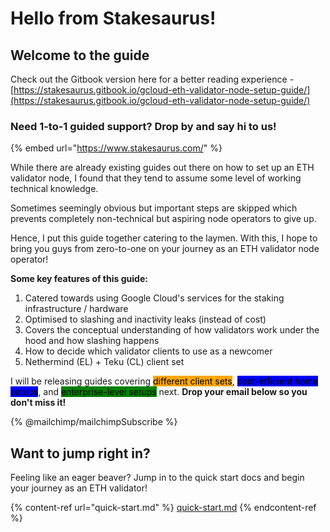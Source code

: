 # Hello from Stakesaurus!

## Welcome to the guide

Check out the Gitbook version here for a better reading experience - [https://stakesaurus.gitbook.io/gcloud-eth-validator-node-setup-guide/](https://stakesaurus.gitbook.io/gcloud-eth-validator-node-setup-guide/)

### Need 1-to-1 guided support? Drop by and say hi to us!

{% embed url="https://www.stakesaurus.com/" %}

While there are already existing guides out there on how to set up an ETH validator node, I found that they tend to assume some level of working technical knowledge.&#x20;

Sometimes seemingly obvious but important steps are skipped which prevents completely non-technical but aspiring node operators to give up.&#x20;

Hence, I put this guide together catering to the laymen. With this, I hope to bring you guys from zero-to-one on your journey as an ETH validator node operator!

**Some key features of this guide:**

1. Catered towards using Google Cloud's services for the staking infrastructure / hardware
2. Optimised to slashing and inactivity leaks (instead of cost)
3. Covers the conceptual understanding of how validators work under the hood and how slashing happens
4. How to decide which validator clients to use as a newcomer
5. Nethermind (EL) + Teku (CL) client set

I will be releasing guides covering <mark style="background-color:orange;">different client sets</mark>, <mark style="background-color:blue;">cost-efficient home setups</mark>, and <mark style="background-color:green;">enterprise-level setups</mark> next. **Drop your email below so you don't miss it!**

{% @mailchimp/mailchimpSubscribe %}

## Want to jump right in?

Feeling like an eager beaver? Jump in to the quick start docs and begin your journey as an ETH validator!

{% content-ref url="quick-start.md" %}
[quick-start.md](quick-start.md)
{% endcontent-ref %}



